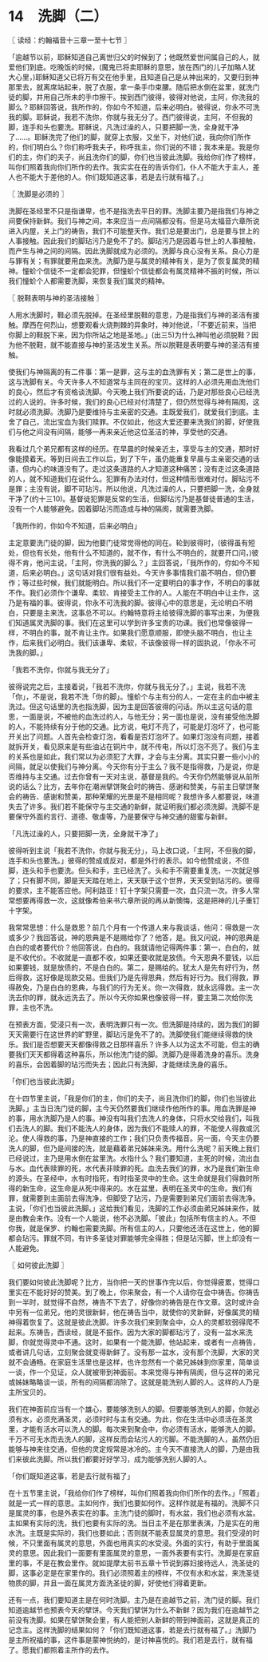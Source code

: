 # 14　洗脚（二）



〖 读经：约翰福音十三章一至十七节 〗

「逾越节以前，耶稣知道自己离世归父的时候到了；他既然爱世间属自己的人，就爱他们到底。吃晚饭的时候，(魔鬼已将卖耶稣的意思，放在西门的儿子加略人犹大心里，)耶稣知道父已将万有交在他手里，且知道自己是从神出来的，又要归到神那里去，就离席站起来，脱了衣服，拿一条手巾束腰。随后把水倒在盆里，就洗门徒的脚，并用自己所未的手巾擦干。挨到西门彼得，彼得对他说，主阿，你洗我的脚么？耶稣回答说，我所作的，你如今不知道，后来必明白。彼得说，你永不可洗我的脚。耶稣说，我若不洗你，你就与我无分了。西门彼得说，主阿，不但我的脚，连手和头也要洗。耶稣说，凡洗过澡的人，只要把脚一洗，全身就干净了……。耶稣洗完了他们的脚，就穿上衣服，又坐下，对他们说，我向你们所作的，你们明白么？你们称呼我夫子，称呼我主，你们说的不错；我本来是。我是你们的主，你们的夫子，尚且洗你们的脚，你们也当彼此洗脚。我给你们作了榜样，叫你们照着我向你们所作的去作。我实实在在的告诉你们，仆人不能大于主人，差人也不能大于差他的人。你们既知道这事，若是去行就有福了。」



〖 洗脚是必须的 〗

洗脚在圣经里不只是指谦卑，也不是指洗去平日的罪。洗脚主要乃是指我们与神之间要保持新鲜。我们与神之间，本来应当一点间隔都没有。但是马太福音六章所说进入内屋，关上门的祷告，我们不可能整天作。我们总是要出门，总是要与世上的人事接触。因此我们的脚玷污乃是免不了的。脚玷污乃是因着与世上的人事接触，而产生与神之间的间隔。因此洗脚就成为必须的。洗脚与良心没有关系。良心力是与罪有关；有罪就要用血来洗。洗脚乃是与属灵的精神有关，是为了恢复属灵的精神。憧蚧个信徒不一定都会犯罪，但憧蚧个信徒都会有属灵精神不振的时候，所以我们憧蚧个人都需要洗脚，来恢复我们属灵的精神。



〖 脱鞋表明与神的圣洁接触 〗

人用水洗脚时，鞋必须先脱掉。在圣经里脱鞋的意思，乃是指我们与神的圣洁有接触。摩西在何烈山，想要观看火烧荆棘的异象时，神对他说，「不要近前来，当把你脚上的鞋脱下来，因为你所站之地是圣地。」(出三5)为什么神叫他必须脱鞋？因为他不脱鞋，就不能直接与神的圣洁发生关系。所以脱鞋是表明要与神的圣洁有接触。

使我们与神隔离的有二件事：第一是罪，这与主的血洗罪有关；第二是世上的事，这与洗脚有关。今天许多人不知道常与主同在的宝贝。这样的人必须先用血洗他们的良心，然后才有资格谈洗脚。今天晚上我们所要说的话，乃是对那些良心已经洗过的人说的。许多时候，我们的良心已经对付清楚了，但仍然觉得与神有隔阂，这时就必须洗脚。洗脚乃是要维持与主亲密的交通。主既爱我们，就爱我们到底。主舍了自己，流出宝血为我们赎罪。不仅如此，他这大爱还要来洗我们的脚，好使我们与他之间没有间隔，能够一再来亲近他这位圣洁的神，享受他的交通。

我看过几个弟兄都有这样的经历。在早晨的时候亲近主，享受与主的交通，那时好像能摸着天。等到日间去工作以后，到了下午，虽仍能重复早晨与主亲密交通的话语，但内心的味道没有了。走过这条道路的人才知道这种痛苦；没有走过这条道路的人，就不知道我们在说什么。犯罪有办法对付，但这种情形很难对付。脚玷污不是罪；主没有说，脚不可玷污。所以他说，凡洗过澡的人，只要把脚一洗，全身就干净了(约十三10)。基督徒犯罪是反常的生活，但脚玷污乃是基督徒普通的生活，没有一个人能够避免。因着脚玷污而造成与神的隔阂，就需要洗脚。

「我所作的，你如今不知道，后来必明白」

主定意要洗门徒的脚，因为他要门徒常觉得他的同在。轮到彼得时，(彼得虽有短处，但也有长处，他有什么不知道的，就不作，有什么不明白的，就要开口问，)彼得不肯，他问主说，「主阿，你洗我的脚么？」主回答说，「我所作的，你如今不知道，后来必明白。」这句话对我们很有益处。今天许多事情我们虽不明白，但仍要作；等过些时候，我们就能明白。所以我们不一定要明白的事才作，不明白的事就不作。我们必须作个谦卑、柔软、肯接受主工作的人。人能在不明白中让主作，这乃是有福的事。彼得说，你永不可洗我的脚。彼得心中的意思是，无论明白不明白，只要是主来洗，这事总不可以。约翰特意将主给彼得洗脚的事写出来，为便我们知道属灵洗脚的事。我们在这里可以学到许多宝贵的功课。我们也常像彼得一样，不明白的事，就不肯让主作。如果我们愿意顺服，即使头脑不明白，也让主作，后来我们必明白。我们该谦卑、柔软，不该像彼得一样的固执说，「你永不可洗我的脚。」

「我若不洗你，你就与我无分了」

彼得说完之后，主接着说，「我若不洗你，你就与我无分了。」主说，我若不洗「你」，不是说，我若不洗「你的脚」。憧蚧个与主有分的人，一定在主的血中被主洗过。但这句话里的洗也指洗脚，因为主是回答彼得的问话。所以主这句话的意思，一面是说，不被他的血洗过的人，与他无分；另一面也是说，没有接受他洗脚的人，不能持续有分于他的交通。比方说，电灯不亮了，可能是灯泡坏了，也可能开关出了问题。人首先会检查灯泡，看看是否灯泡坏了。如果灯泡没有问题，接着就拆开关，看见原来是有些油沾在铜片中，就不传电，所以灯泡不亮了。我们与主的关系也是如此，我们常以为必须犯了大罪，才会与主分离。其实只要一些小小的间隔，就足以使我们与神分离。今天你有分于主么？我不是指得救，乃是说，你是否维持与主交通。过去你曾有一天对主说，基督是我的。今天你仍然能够说从前所说的话么？比方，去年你在潮洲擘饼聚会时的祷告、感谢和赞美，与前主日擘饼聚会的祷告、感谢和赞美，那种荣耀的光景是不是相同呢？我想许多人都要说，味道失去了许多。我们若不能保守与主交通的新鲜，就证明我们都必须洗脚。洗脚不是要保守外面的言行、道德、敬虔等，乃是要保守与神交通的甜蜜与新鲜。

「凡洗过澡的人，只要把脚一洗，全身就干净了」

彼得听到主说「我若不洗你，你就与我无分」，马上改口说，「主阿，不但我的脚，连手和头也要洗。」彼得的赞成或反对，都是外行的表示。如今他赞成说，不但脚，连头和手也要洗。但头和手，主已经洗了。头和手不需要重复洗，一次就足够了；只有脚不同，脚是天天踏在地上，天天联于这个世界，天天受到玷污的。彼得的要求，主不能答应他。阿利路亚！钉十字架只需要一次，血只流一次。许多人常常想要再得救一次，这就像希伯来书六章所说的再从新懊悔，这是把神的儿子重钉十字架。

我常常思想：什么是救恩？前几个月有一个传道人来与我谈话，他问：得救是一次或多少？我回答说，神的恩典是不是赐给你了？他答，是。我又问说，神的恩典是白白的或者要代价？他回答说，白白的。我就请他记得两件事：第一，白白的，就是不收代价。不收就是一直都不收，如果还要收就是放债。今天恩典不要钱，以后如果要钱，就是放债的，不是白白的。第二，是赐给的。犹太人是先有好行为，然后得救，这好像是现款交易。但我们乃是先得恩典，然后有好行为。我们得救，罪得赦免，乃是白白的恩典，与我们的行为无关。你一次得救，就永远得救。主一次洗去你的罪，就永远洗去了。所以今天你如果也像彼得一样，要主第二次给你洗罪，主也不洗。

在预表方面，受浸只有一次，表明洗罪只有一次。但洗脚是持续的，因为我们的脚天天需要行在这世界的旷野里，脚玷污是免不了的。洗脚使我们能继续得救的快乐。我们是否想要天天都像得救之日那样喜乐？许多人以为这太不可能，但主的确要我们天天都得着这种喜乐，所以他洗门徒的脚。洗脚乃是得着洗身的喜乐。洗身的喜乐，会因着脚的玷污而失去；因此只有洗脚，才能继续洗身的喜乐。

「你们也当彼此洗脚」

在十四节里主说，「我是你们的主，你们的夫子，尚且洗你们的脚，你们也当彼此洗脚。」主当日洗门徒的脚，主今天仍然要我们继续作他所作的事。用血洗罪是神的事，用水洗脚乃是人的事。神没有叫我们去洗人的身体，只将水交给我们，叫我们去洗人的脚。我们不能洗人的身体，因为我们不能赎人的罪，不能使人得救或沉沦。使人得救的事，乃是神直接的工作；我们只负责传福音。另一面，今天主仍要洗人的脚，但乃是间接的洗，就是藉着弟兄姊妹来洗。用什么洗呢？前天晚上我们已经说过，主乃是用水倒在盆里洗。水指什么？我们要知道，主死的时候，流出血与水。血代表赎罪的死，水代表非赎罪的死。血洗去我们的罪，水乃是我们新生命的源头。在圣经中，水有时指死，有时指圣灵中的生命。这生命就是我们得救时所得的新生命，这生命是从死中得来的。水在盆里，表明在圣灵中的生命。我们有罪，就需要到主面前去得洗净，但脚受了玷污，乃是需要到弟兄们面前去得洗净。主说，「你们也当彼此洗脚。」这给我们看见，洗脚的工作必须由弟兄姊妹来作，就是由教会来作。没有一个人能说，他不必洗脚。「彼此」包括所有信主的人。不但你我，就是保罗、约翰也需要洗脚。所有信主的人，只要他还活在这世上，他的脚都会玷污。罪就不同，有许多圣徒对罪能够完全得胜；但是玷污脚，世上却没有一人能避免。



〖 如何彼此洗脚 〗

我们要如何彼此洗脚呢？比方，当你把一天的世事作完以后，你觉得疲累，觉得口里实在不能好好的赞美。到了晚上，你来聚会，有一个人请你在会中祷告。你祷告到一半时，就觉得不自然，祷告不下去了，好像你的祷告是在作文章。这时或许会中另有一位弟兄，他的灵很新鲜，他在祷告当中，就使你的灵新鲜，好像属灵的精神得着恢复了。这就是彼此洗脚。许多次我们来到聚会中，众人的灵都软弱得爬不起来。东祷告，西读经，就是不振作。因为大家的脚都玷污了，没有一盆水来洗脚，你就觉得灵中不通。这时，如果有一个能洗脚，他站起来，或者有一点祷告，或者讲几句话，立刻聚会就变得新鲜了。没有那一盆水，没有那个洗脚，大家的灵就不会通畅。在家庭生活里也是这样，也许忽然有一个弟兄姊妹到你家里，简单谈一谈，作一个见证，众人就被带到神面前。本来觉得与神有隔阂，但与这样的弟兄或姊妹略略谈一谈，所有的间隔都消除了。这就是能洗别人脚的人。这样的人乃是主所宝贝的。

我们在神面前应当有一个雄心，要能够洗别人的脚。但要能够洗别人的脚，你就必须有水，必须充满圣灵，必须时时与主有交通。为此，你在生活中必须活在圣灵里，才能有活水可以洗人的脚。每次来到聚会中，你必须有活水，能够洗人的脚。千万不可无水而去洗人的脚，这样反而会玷污人的污脚。不能洗脚的人，虽然仍旧能够与神来往交通，但他的灵定规常是冰冷的。主今天不直接洗人的脚，乃是由我们来彼此洗脚。所以我们都要好好学习，成为能够洗别人脚的人。

「你们既知道这事，若是去行就有福了」

在十五节里主说，「我给你们作了榜样，叫你们照着我向你们所作的去作。」「照着」就是一式一样的意思。主如何作，我们也要如何作。这样作就是有福的。洗脚不只是属灵的事，也是外表实在的事。主洗门徒的脚时，有水盆，我们也必须有水盆。主如果有实际的洗，我们也要有实际的洗。当日主不是在那里表演，乃是实在的用水洗。主既是实际的，我们也要如此；否则就不能表显属灵的意思。我们受浸的时候，不只里面有属灵的意思，外面也用真实的水受浸。外面的实行，有助于里面属灵的意思。因此我们一面要有里面属灵的意思，一面外表要有实行。洗脚是在家庭里的事，不是在教会里作。就如提摩太前书五章十节说到寡妇接待远人，洗圣徒的脚，这事必定是在家里作的。我们必须照着主的榜样，不仅有水和水盆，来洗圣徒物质的脚，并且一面在属灵方面洗圣徒的脚，好使他们得着更新。

还有一点，我们要知道主是在何时洗脚。主乃是在逾越节之前，洗门徒的脚。我们知道逾越节也预表今天的擘饼。今天我们擘饼为什么不新鲜？因为我们在逾越节之前没有洗脚。如果在擘饼聚会里，有人能把别人新鲜的带到神面前，这就是真正的记念主。这样洗脚的结果如何？「你们既知道这事，若是去行就有福了。」洗脚乃是主所祝福的事，这件事是蒙神悦纳的，是讨神喜悦的。我们若是去行，就有福了。愿我们都照着主所作的去作。

